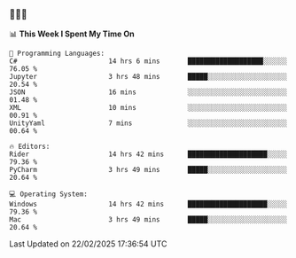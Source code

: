 ### 👋👋👋
<!--START_SECTION:waka-->
📊 **This Week I Spent My Time On** 

```text
💬 Programming Languages: 
C#                       14 hrs 6 mins       ███████████████████░░░░░░   76.05 % 
Jupyter                  3 hrs 48 mins       █████░░░░░░░░░░░░░░░░░░░░   20.54 % 
JSON                     16 mins             ░░░░░░░░░░░░░░░░░░░░░░░░░   01.48 % 
XML                      10 mins             ░░░░░░░░░░░░░░░░░░░░░░░░░   00.91 % 
UnityYaml                7 mins              ░░░░░░░░░░░░░░░░░░░░░░░░░   00.64 % 

🔥 Editors: 
Rider                    14 hrs 42 mins      ████████████████████░░░░░   79.36 % 
PyCharm                  3 hrs 49 mins       █████░░░░░░░░░░░░░░░░░░░░   20.64 % 

💻 Operating System: 
Windows                  14 hrs 42 mins      ████████████████████░░░░░   79.36 % 
Mac                      3 hrs 49 mins       █████░░░░░░░░░░░░░░░░░░░░   20.64 % 
```


 Last Updated on 22/02/2025 17:36:54 UTC
<!--END_SECTION:waka-->
